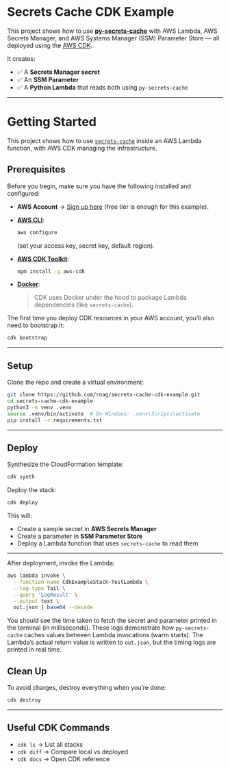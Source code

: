 # Secrets Cache CDK Example

This project shows how to use [**py-secrets-cache**](https://github.com/rnag/py-secrets-cache) with AWS Lambda, AWS Secrets Manager, and AWS Systems Manager (SSM) Parameter Store — all deployed using the [AWS CDK](https://aws.amazon.com/cdk/).

It creates:

* ✅ A **Secrets Manager secret**
* ✅ An **SSM Parameter**
* ✅ A **Python Lambda** that reads both using `py-secrets-cache`

---

# Getting Started

This project shows how to use [`secrets-cache`](https://pypi.org/project/secrets-cache/) inside an AWS Lambda function, with AWS CDK managing the infrastructure.

## Prerequisites

Before you begin, make sure you have the following installed and configured:

* **AWS Account** → [Sign up here](https://aws.amazon.com/free/) (free tier is enough for this example).
* [**AWS CLI**](https://docs.aws.amazon.com/cli/latest/userguide/getting-started-install.html):

  ```bash
  aws configure
  ```
   (set your access key, secret key, default region).
* [**AWS CDK Toolkit**](https://docs.aws.amazon.com/cdk/v2/guide/getting_started.html):

  ```bash
  npm install -g aws-cdk
  ```
* [**Docker**](https://docs.docker.com/get-docker/):

  > CDK uses Docker under the hood to package Lambda dependencies (like `secrets-cache`).

The first time you deploy CDK resources in your AWS account, you’ll also need to bootstrap it:

```bash
cdk bootstrap
```

---

## Setup

Clone the repo and create a virtual environment:

```bash
git clone https://github.com/rnag/secrets-cache-cdk-example.git
cd secrets-cache-cdk-example
python3 -m venv .venv
source .venv/bin/activate  # On Windows: .venv\Scripts\activate
pip install -r requirements.txt
```

---

## Deploy

Synthesize the CloudFormation template:

```bash
cdk synth
```

Deploy the stack:

```bash
cdk deploy
```

This will:

* Create a sample secret in **AWS Secrets Manager**
* Create a parameter in **SSM Parameter Store**
* Deploy a Lambda function that uses `secrets-cache` to read them

---


After deployment, invoke the Lambda:

```bash
aws lambda invoke \
  --function-name CdkExampleStack-TestLambda \
  --log-type Tail \
  --query 'LogResult' \
  --output text \
  out.json | base64 --decode
```

You should see the time taken to fetch the secret and parameter printed in the terminal (in milliseconds). 
These logs demonstrate how `py-secrets-cache` caches values between Lambda invocations (warm starts).
The Lambda’s actual return value is written to `out.json`, but the timing logs are printed in real time.

## Clean Up

To avoid charges, destroy everything when you’re done:

```bash
cdk destroy
```

---

## Useful CDK Commands

* `cdk ls` → List all stacks
* `cdk diff` → Compare local vs deployed
* `cdk docs` → Open CDK reference
